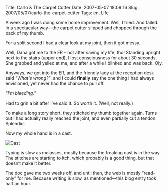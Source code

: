 Title: Carlo & The Carpet Cutter
Date: 2007-05-07 18:09:16
Slug: 2007/05/07/carlo-the-carpet-cutter
Tags: en, Life


A week ago I was doing some home improvement. Well, I tried. And failed. In a
spectacular way—the carpet cutter slipped and chopped through the back of my
thumb.

For a split second I had a clear look at my joint, then it got messy.

Well, Dana got me to the ER – not after saving my life, tho! Standing upright
next to the stairs (upper end), I lost consciousness for about 30 seconds. She
grabbed and yelled at me, and after a while I blinked and was back. Oiy.

Anyways, we got into the ER, and the friendly lady at the reception desk said
_"What's wrong?"_, and I could **finally** say the one thing I had always
envisioned, yet never had the chance to pull off.

_“I’m bleeding.”_

Had to grin a bit after I’ve said it. So worth it. (Well, not really.)

To make a long story short, they stitched my thumb together again. Turns out I
had actually really reached the joint, and even partially cut a tendon.
Splendid.

Now my whole hand is in a cast.

![Cast][1]

Typing is slow as molasses, mostly because the freaking cast is in the way.
The stitches are starting to itch, which probably is a good thing, but that
doesn’t make it better.

The doc gave me two weeks off, and until then, the web is mostly “read-only”
for me. Because writing is slow, as mentioned—this blog entry took half an
hour.

   [1]: http://dl.dropbox.com/u/7298/blog/wp-content/2007/05/photo-67.jpg
